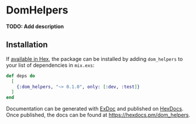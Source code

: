 # DomHelpers

**TODO: Add description**

## Installation

If [available in Hex](https://hex.pm/docs/publish), the package can be installed
by adding `dom_helpers` to your list of dependencies in `mix.exs`:

```elixir
def deps do
  [
    {:dom_helpers, "~> 0.1.0", only: [:dev, :test]}
  ]
end
```

Documentation can be generated with [ExDoc](https://github.com/elixir-lang/ex_doc)
and published on [HexDocs](https://hexdocs.pm). Once published, the docs can
be found at <https://hexdocs.pm/dom_helpers>.

